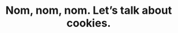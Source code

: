 ---
page_title: Cookie Policy
title: Nom, nom, nom. Let’s talk about cookies.
tags: 
    - legal
layout: content
---